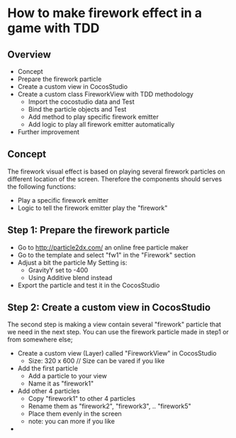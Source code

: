 How to make firework effect in a game with TDD 
=====================================================


Overview 
-------------
- Concept 
- Prepare the firework particle
- Create a custom view in CocosStudio
- Create a custom class FireworkView with TDD methodology
	- Import the cocostudio data and Test 
	- Bind the particle objects and Test
	- Add method to play specific firework emitter
	- Add logic to play all firework emitter automatically
- Further improvement 


Concept 
---------------
The firework visual effect is based on playing several firework particles on different
location of the screen.
Therefore the components should serves the following functions:
- Play a specific firework emitter
- Logic to tell the firework emitter play the "firework"


Step 1: Prepare the firework particle
-------------------------------
- Go to http://particle2dx.com/ an online free particle maker
- Go to the template and select "fw1" in the "Firework" section
- Adjust a bit the particle 
	My Setting is:
	- GravityY set to -400  
	- Using Additive blend instead
- Export the particle and test it in the CocosStudio

Step 2: Create a custom view in CocosStudio
-------------------------------
The second step is making a view contain several "firework" particle that we need 
in the next step. You can use the firework particle made in step1 or from somewhere else;

- Create a custom view (Layer) called "FireworkView" in CocosStudio	
	- Size: 320 x 600	// Size can be vared if you like
- Add the first particle
	- Add a particle to your view
	- Name it as "firework1" 
- Add other 4 particles
	- Copy "firework1" to other 4 particles
	- Rename them as "firework2", "firework3", .. "firework5"
	- Place them evenly in the screen
	- note: you can more if you like 
- 




	 
